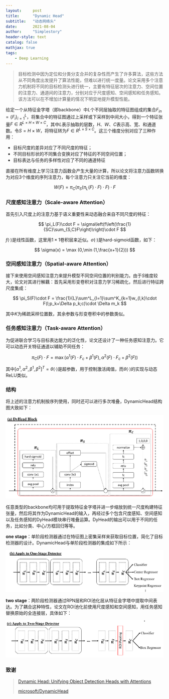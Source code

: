 ```yaml
---
layout:     post
title:      "Dynamic Head"
subtitle:   "动态网络头"
date:       2021-08-04
author:     "Simplestory"
header-style: text
catalog: false
mathjax: true
tags:
    - Deep Learning
---
```


> 目标检测中因为定位和分类分支合并的复杂性而产生了许多算法，这些方法从不同角度出发提升了算法性能，但难以进行统一度量。论文采用多个注意力机制将不同的目标检测头进行统一，主要有特征层次的注意力、空间位置的注意力、通道间的注意力，分别对应于尺度感知、空间感知和任务感知。该方法可以在不增加计算量的情况下明显地提升模型性能。

给定一个从特征金字塔（即backbone）中$L$个不同层抽取的特征图组成的集合$F_{in} = \lbrace F_i\rbrace^L_{i=1}$，将集合中的特征图通过上采样或下采样到中间大小，得到一个特征张量$F\in R^{L\times H\times W\times C}$，其中$L$表示抽取的层数，$H$、$W$、$C$表示高、宽、和通道数。令$S=H\times W$，将特征转为$F\in R^{L\times S\times C}$。这三个维度分别对应了三种作用：

- 目标尺度的差异对应了不同尺度的特征；
- 不同目标形状的不同集合变换对应了特征的不同空间位置；
- 目标表达与任务的多样性对应了不同的通道特征

直接在所有维度上学习注意力函数会产生大量的计算，所以论文将注意力函数转换为对应3个维度的序列注意力，每个注意力只关注它当前的维度：

$$
W(F) = \pi_C(\pi_S(\pi_L(F)\cdot F)\cdot F)\cdot F
$$

### 尺度感知注意力（Scale-aware Attention）

首先引入尺度上的注意力基于语义重要性来动态融合来自不同尺度的特征：

$$
\pi_L(F)\cdot F = \sigma\left(f\left(\frac{1}{SC}\sum_{S,C}F\right)\right)\cdot F
$$

$f(\cdot)$是线性函数，这里用$1\times 1$卷积层来近似。$\sigma(\cdot)$是hard-sigmoid函数，如下：

$$
\sigma(x) = \max (0,\min (1,\frac{x+1}{2}))
$$

### 空间感知注意力（Spatial-aware Attention）

接下来使用空间感知注意力来提升模型不同空间位置的判别能力。由于$S$维度较大，论文对其进行解藕：首先采用形变卷积对注意力学习稀疏化，然后进行特征跨尺度集成：

$$
\pi_S(F)\cdot F = \frac{1}{L}\sum^L_{l=1}\sum^K_{k=1}w_{l,k}\cdot F(l;p_k+\Delta p_k;c)\cdot \Delta m_k
$$

其中$K$为稀疏采样位置数，其余参数与形变卷积中的参数类似。

### 任务感知注意力（Task-aware Attention）

为促进联合学习与目标表达能力的泛化性，论文还设计了一种任务感知注意力。它可以动态开关特征通道以辅助不同任务：

$$
\pi_C(F)\cdot F = \max(\alpha^1(F)\cdot F_c+\beta^1(F),\alpha^2(F)\cdot F_c+\beta^2(F))
$$

其中$[\alpha^1,\alpha^2,\beta^1,\beta^2]^T = \theta(\cdot)$是超参数，用于控制激活阈值，而$\theta(\cdot)$的实现与动态ReLU类似。

### 结构

将上述的注意力机制按序列使用，同时还可以进行多次堆叠，DynamicHead结构图大致如下：

![Dyhead_block.png](/img/in_posts/20210804/Dyhead_block.png)

任意类型的backbone均可用于提取特征金字塔并进一步缩放到统一尺度构建特征张量，然后将其作为DynamicHead的输入，再经过多个包含尺度感知、空间感知以及任务感知的DyHead模块串行堆叠运算。DyHead的输出可以用于不同的任务，比如分类、中心/方框回归等等。

**one stage**：单阶段检测器通过在特征图上密集采样来获取目标位置，简化了目标检测器的设计。DynamicHead与单阶段检测器的集成如下所示：

![Dyhead_onestage.png](/img/in_posts/20210804/Dyhead_onestage.png)

**two stage**：两阶段检测器通过RPN层和ROI池化层从特征金字塔中提取中间表达。为了耦合这种特性，论文在ROI池化前使用尺度感知和空间感知，用任务感知替换原始的全连接层，具体如下：

![Dyhead_twostage.png](/img/in_posts/20210804/Dyhead_twostage.png)


### 致谢

> [Dynamic Head: Unifying Object Detection Heads with Attentions](https://arxiv.org/pdf/2106.08322)
> 
> [microsoft/DynamicHead](https://github.com/microsoft/DynamicHead)